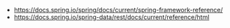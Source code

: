 * <https://docs.spring.io/spring/docs/current/spring-framework-reference/>
* <https://docs.spring.io/spring-data/rest/docs/current/reference/html>
